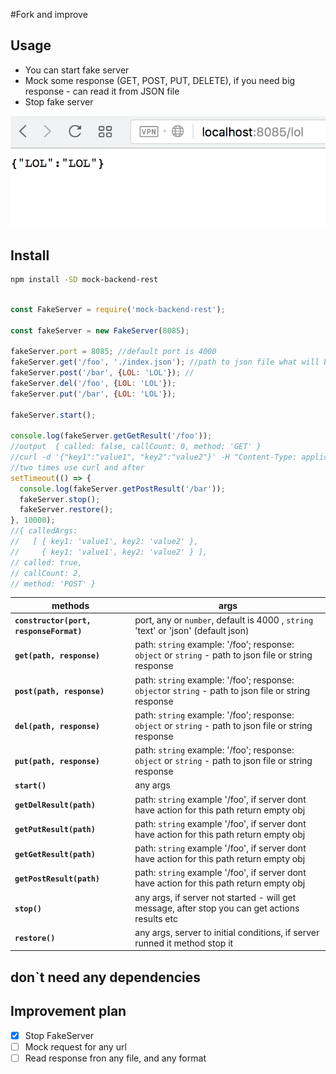 #Fork and improve
## Usage

* You can start fake server
* Mock some response (GET, POST, PUT, DELETE), if you need big response - can read it from JSON file
* Stop fake server

<img src="./screen.png" width="550"/>

## Install
```sh
npm install -SD mock-backend-rest
```

```js

const FakeServer = require('mock-backend-rest');

const fakeServer = new FakeServer(8085);

fakeServer.port = 8085; //default port is 4000
fakeServer.get('/foo', './index.json'); //path to json file what will be response
fakeServer.post('/bar', {LOL: 'LOL'}); //
fakeServer.del('/foo', {LOL: 'LOL'});
fakeServer.put('/bar', {LOL: 'LOL'});

fakeServer.start();

console.log(fakeServer.getGetResult('/foo')); 
//output  { called: false, callCount: 0, method: 'GET' }
//curl -d '{"key1":"value1", "key2":"value2"}' -H "Content-Type: application/json" -X POST http://localhost:8085/bar
//two times use curl and after
setTimeout(() => {
  console.log(fakeServer.getPostResult('/bar'));
  fakeServer.stop();
  fakeServer.restore();
}, 10000);
//{ calledArgs:
//   [ { key1: 'value1', key2: 'value2' },
//     { key1: 'value1', key2: 'value2' } ],
// called: true,
// callCount: 2,
// method: 'POST' }
```

methods | args
--- | ---
**`constructor(port, responseFormat)`** | port, any or `number`, default is 4000 , `string` 'text' or 'json' (default json)
**`get(path, response)`** | path: `string` example: '/foo'; response: `object` or `string` - path to json file or string response
**`post(path, response)`** | path: `string` example: '/foo'; response: `object`or `string` - path to json file or string response
**`del(path, response)`** | path: `string` example: '/foo'; response: `object`  or `string` - path to json file or string response
**`put(path, response)`** | path: `string` example: '/foo'; response: `object` or `string` - path to json file or string response
**`start()`** | any args
**`getDelResult(path)`** | path: `string` example '/foo', if server dont have action for this path return empty obj
**`getPutResult(path)`** | path: `string` example '/foo', if server dont have action for this path return empty obj
**`getGetResult(path)`** | path: `string` example '/foo', if server dont have action for this path return empty obj
**`getPostResult(path)`** | path: `string` example '/foo', if server dont have action for this path return empty obj
**`stop()`** | any args, if server not started - will get message, after stop you can get actions results etc
**`restore()`** | any args, server to initial conditions, if server runned it method stop it
## don`t need any dependencies

## Improvement plan
 * [x] Stop FakeServer
 * [ ] Mock request for any url
 * [ ] Read response fron any file, and any format